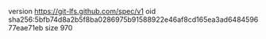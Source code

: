 version https://git-lfs.github.com/spec/v1
oid sha256:5bfb74d8a2b5f8ba0286975b91588922e46af8cd165ea3ad648459677eae71eb
size 970
